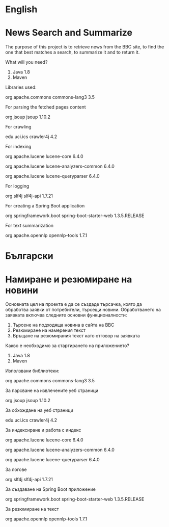 # English
# News Search and Summarize

The purpose of this project is to retrieve news from the BBC site,
to find the one that best matches a search, to summarize it and to return it.

What will you need?

1. Java 1.8
2. Maven

Libraries used:

<groupId>org.apache.commons</groupId>
<artifactId>commons-lang3</artifactId>
<version>3.5</version>

For parsing the fetched pages content

<groupId>org.jsoup</groupId>
<artifactId>jsoup</artifactId>
<version>1.10.2</version>

For crawling

<groupId>edu.uci.ics</groupId>
<artifactId>crawler4j</artifactId>
<version>4.2</version>

For indexing

<groupId>org.apache.lucene</groupId>
<artifactId>lucene-core</artifactId>
<version>6.4.0</version>

<groupId>org.apache.lucene</groupId>
<artifactId>lucene-analyzers-common</artifactId>
<version>6.4.0</version>

<groupId>org.apache.lucene</groupId>
<artifactId>lucene-queryparser</artifactId>
<version>6.4.0</version>

For logging

<groupId>org.slf4j</groupId>
<artifactId>slf4j-api</artifactId>
<version>1.7.21</version>

For creating a Spring Boot application

<groupId>org.springframework.boot</groupId>
<artifactId>spring-boot-starter-web</artifactId>
<version>1.3.5.RELEASE</version>

For text summarization

<groupId>org.apache.opennlp</groupId>
<artifactId>opennlp-tools</artifactId>
<version>1.7.1</version>

# Български
# Намиране и резюмиране на новини

Основната цел на проекта е да се създаде търсачка, която да обработва заявки от потребители, търсещи новини. 
Обработването на заявката включва следните основни функционалности:

1. Търсене на подходяща новина в сайта на BBC
2. Резюмиране на намерения текст
3. Връщане на резюмирания текст като отговор на заявката

Какво е необходимо за стартирането на приложението?

1. Java 1.8
2. Maven

Използвани библиотеки:

<groupId>org.apache.commons</groupId>
<artifactId>commons-lang3</artifactId>
<version>3.5</version>

За парсване на извлечените уеб страници

<groupId>org.jsoup</groupId>
<artifactId>jsoup</artifactId>
<version>1.10.2</version>

За обхождане на уеб страници

<groupId>edu.uci.ics</groupId>
<artifactId>crawler4j</artifactId>
<version>4.2</version>

За индексиране и работа с индекс

<groupId>org.apache.lucene</groupId>
<artifactId>lucene-core</artifactId>
<version>6.4.0</version>

<groupId>org.apache.lucene</groupId>
<artifactId>lucene-analyzers-common</artifactId>
<version>6.4.0</version>

<groupId>org.apache.lucene</groupId>
<artifactId>lucene-queryparser</artifactId>
<version>6.4.0</version>

За логове

<groupId>org.slf4j</groupId>
<artifactId>slf4j-api</artifactId>
<version>1.7.21</version>

За създаване на Spring Boot приложение

<groupId>org.springframework.boot</groupId>
<artifactId>spring-boot-starter-web</artifactId>
<version>1.3.5.RELEASE</version>

За резюмиране на текст

<groupId>org.apache.opennlp</groupId>
<artifactId>opennlp-tools</artifactId>
<version>1.7.1</version>
